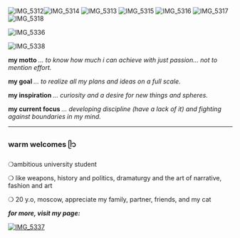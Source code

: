 ![IMG_5312](https://github.com/user-attachments/assets/260005cb-c797-4bde-b931-1ad12a6a77f3)![IMG_5314](https://github.com/user-attachments/assets/fea4fb29-020b-485e-904c-a32ac8216029) ![IMG_5313](https://github.com/user-attachments/assets/869dab2a-c9d8-4ddf-9383-9bae8ae3439f) ![IMG_5315](https://github.com/user-attachments/assets/187a5f4b-c0b7-42f9-b73f-f0572828355b) ![IMG_5316](https://github.com/user-attachments/assets/638eba97-6208-483e-9e22-26646a73a83c) ![IMG_5317](https://github.com/user-attachments/assets/c5f69988-e000-41b3-a6c0-94becf220ba5) ![IMG_5318](https://github.com/user-attachments/assets/6534ee25-39e0-41ae-80e9-3ea74345db9b)

![IMG_5336](https://github.com/user-attachments/assets/07bb9315-4643-4803-85ab-17c3d9207d5a)

![IMG_5338](https://github.com/user-attachments/assets/a43735fd-f082-41cc-ab92-59fccbd02b09)

<b> my motto </b>
*... to know how much i can achieve with just passion... not to mention effort.*

<b> my goal </b>
*... to realize all my plans and ideas on a full scale.*

<b> my inspiration </b>
*... curiosity and a desire for new things and spheres.*

<b> my current focus </b>
*... developing discipline (have a lack of it) and fighting against boundaries in my mind.*

---
### warm welcomes ᥫ᭡
❍ambitious university student 

❍ like weapons, history and politics, dramaturgy and the art of narrative, fashion and art

❍ 20 y.o, moscow, appreciate my family, partner, friends, and my cat

<b>*for more, visit my page:*</b>


[![IMG_5337](https://github.com/user-attachments/assets/b8aa7d9c-9108-445a-b9c7-8e71ab93d9c9)](https://linktr.ee/nitroglycerina)




<!---
cat-a-falce/cat-a-falce is a ✨ special ✨ repository because its `README.md` (this file) appears on your GitHub profile.
You can click the Preview link to take a look at your changes.
--->
